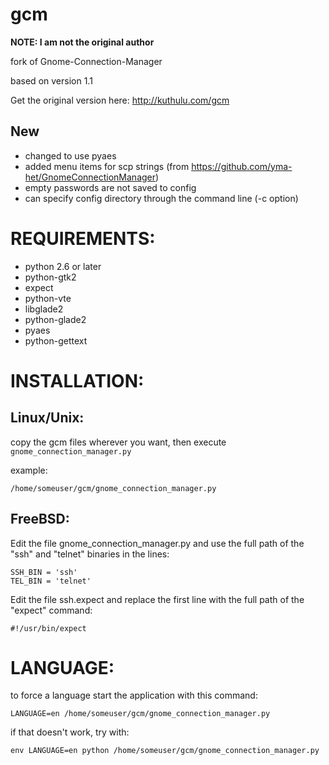 # gcm
**NOTE: I am not the original author**

fork of Gnome-Connection-Manager

based on version 1.1

Get the original version here:
http://kuthulu.com/gcm

## New
 - changed to use pyaes
 - added menu items for scp strings (from https://github.com/yma-het/GnomeConnectionManager)
 - empty passwords are not saved to config
 - can specify config directory through the command line (-c option)

# REQUIREMENTS:
 * python 2.6 or later
 * python-gtk2 
 * expect
 * python-vte
 * libglade2
 * python-glade2
 * pyaes
 * python-gettext

# INSTALLATION:
## Linux/Unix:

copy the gcm files wherever you want, then execute `gnome_connection_manager.py`

example:
```
/home/someuser/gcm/gnome_connection_manager.py
```

## FreeBSD:
Edit the file gnome_connection_manager.py and use the full path of the "ssh" and "telnet" binaries in the lines:
```
SSH_BIN = 'ssh'
TEL_BIN = 'telnet'
```
Edit the file ssh.expect and replace the first line with the full path of the "expect" command:
```
#!/usr/bin/expect
```

# LANGUAGE:
to force a language start the application with this command:
```
LANGUAGE=en /home/someuser/gcm/gnome_connection_manager.py
```

if that doesn't work, try with:
```
env LANGUAGE=en python /home/someuser/gcm/gnome_connection_manager.py
```

